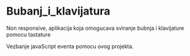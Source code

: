 # Bubanj_i_klavijatura
Non responsive, aplikacija koja omogucava sviranje bubnja i klavijature pomocu tastature

Vezbanje javaScript eventa pomocu ovog projekta.
